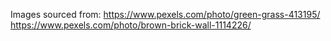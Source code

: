Images sourced from:
https://www.pexels.com/photo/green-grass-413195/
https://www.pexels.com/photo/brown-brick-wall-1114226/
